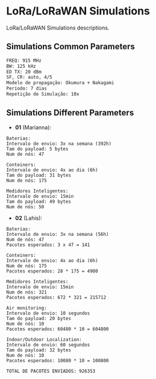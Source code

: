 # LoRa/LoRaWAN Simulations
LoRa/LoRaWAN Simulations descriptions.

## Simulations Common Parameters 
```bash
FREQ: 915 MHz
BW: 125 kHz
ED TX: 20 dBm
SF, CR: auto, 4/5
Modelo de propagação: Okumura + Nakagami
Período: 7 dias
Repetição de Simulação: 10x

```

## Simulations Different Parameters

- **01** (Marianna):
```
Baterias:
Intervalo de envio: 3x na semana (392h)
Tam do payload: 5 bytes
Num de nós: 47

Conteiners:
Intervalo de envio: 4x ao dia (6h)
Tam do payload: 31 bytes 
Num de nós: 175

Medidores Inteligentes:
Intervalo de envio: 15min
Tam do payload: 49 bytes 
Num de nós: 50
```

- **02** (Lahis):
```
Baterias:
Intervalo de envio: 3x na semana (56h)
Num de nós: 47
Pacotes esperados: 3 x 47 = 141

Conteiners:
Intervalo de envio: 4x ao dia (6h)
Num de nós: 175 
Pacotes esperados: 28 * 175 = 4900

Medidores Inteligentes:
Intervalo de envio: 15min
Num de nós: 321 
Pacotes esperados: 672 * 321 = 215712

Air monitoring:
Intervalo de envio: 10 segundos 
Tam do payload: 20 bytes 
Num de nós: 10
Pacotes esperados: 60480 * 10 = 604800

Indoor/Outdoor Localization:
Intervalo de envio: 60 segundos
Tam do payload: 32 bytes 
Num de nós: 10
Pacotes esperados: 10080 * 10 = 100800

TOTAL DE PACOTES ENVIADOS: 926353
```

